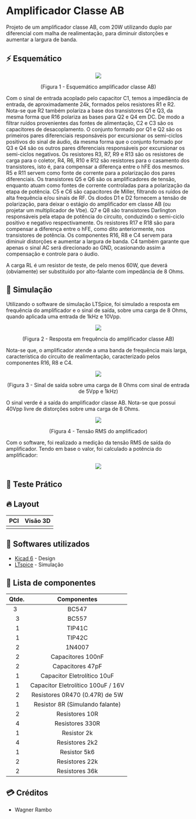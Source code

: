 # Amplificador Classe AB
Projeto de um amplificador classe AB, com 20W utilizando duplo par diferencial com malha de realimentação, para diminuir distorções e aumentar a largura de banda.

## :zap: Esquemático
<p align="center">
  <img src="https://i.imgur.com/P7GlBlM.png" />
</p>
<center>(Figura 1 - Esquemático amplificador classe AB)</center>

Com o sinal de entrada acoplado pelo capacitor C1, temos a impedância de entrada, de aproximadamente 24k, formados pelos resistores R1 e R2. Nota-se que R2 também polariza a base dos transistores Q1 e Q3, da mesma forma que R16 polariza as bases para Q2 e Q4 em DC. De modo a filtrar ruídos provenientes das fontes de alimentação, C2 e C3 são os capacitores de desacoplamento. O conjunto formado por Q1 e Q2 são os primeiros pares diferenciais responsáveis por excursionar os semi-ciclos positivos do sinal de áudio, da mesma forma que o conjunto formado por Q3 e Q4 são os outros pares diferenciais responsáveis por excursionar os semi-ciclos negativos. Os resistores R3, R7, R9 e R13 são os resistores de carga para o coletor, R4, R6, R10 e R12 são resistores para o casamento dos transistores, isto é, para compensar a diferença entre o hFE dos mesmos. R5 e R11 servem como fonte de corrente para a polarização dos pares diferenciais. Os transistores Q5 e Q6 são os amplificadores de tensão, enquanto atuam como fontes de corrente controladas para a polarização da etapa de potência. C5 e C6 são capacitores de Miller, filtrando os ruídos de alta frequência e/ou sinais de RF. Os diodos D1 e D2 fornecem a tensão de polarização, para deixar o estágio do amplificador em classe AB (ou projetar um multiplicador de Vbe). Q7 e Q8 são transistores Darlington responsáveis pela etapa de potência do circuito, conduzindo o semi-ciclo positivo e negativo respectivamente. Os resistores R17 e R18 são para compensar a diferença entre o hFE, como dito anteriormente, nos transistores de potência. Os componentes R16, R8 e C4 servem para diminuir distorções e aumentar a largura de banda. C4 também garante que apenas o sinal AC será direcionado ao GND, ocasionando assim a compensação e controle para o áudio.

A carga RL é um resistor de teste, de pelo menos 60W, que deverá (obviamente) ser substituído por alto-falante com impedância de 8 Ohms.


## :construction: Simulação
Utilizando o software de simulação LTSpice, foi simulado a resposta em frequência do amplificador e o sinal de saída, sobre uma carga de 8 Ohms, quando aplicada uma entrada de 1kHz e 10Vpp.

<p align="center">
  <img src="https://i.imgur.com/9rHPAuR.png" />
</p>
<center>(Figura 2 - Resposta em frequência do amplificador classe AB)</center>

Nota-se que, o amplificador atende a uma banda de frequência mais larga, característica do circuito de realimentação, caracterizado pelos componentes R16, R8 e C4.

<p align="center">
  <img src="https://i.imgur.com/HHtcEmY.png" />
</p>
<center>(Figura 3 - Sinal de saída sobre uma carga de 8 Ohms com sinal de entrada de 5Vpp e 1kHz)</center>

O sinal verde é a saída do amplificador classe AB. Nota-se que possui 40Vpp livre de distorções sobre uma carga de 8 Ohms. 

<p align="center">
  <img src="https://i.imgur.com/rFhIgds.png" />
</p>
<center>(Figura 4 - Tensão RMS do amplificador)</center>

Com o software, foi realizado a medição da tensão RMS de saída do amplificador. Tendo em base o valor, foi calculado a potência do amplificador:
<p align="center">
  <img src="https://i.imgur.com/lIcgqf0.png" />
</p>


## :construction: Teste Prático


## :fire: Layout

PCI             |  Visão 3D
:--------------:|:--------------:
![]()  |  ![]()


## :hammer: Softwares utilizados
* [Kicad 6](https://www.kicad.org/) - Design
* [LTspice](https://www.analog.com/en/design-center/design-tools-and-calculators/ltspice-simulator.html) - Simulação


## :page_facing_up: Lista de componentes
Qtde.   |  Componentes
:------:|:-----------:
   3   | BC547
   3   | BC557
   1   | TIP41C
   1   | TIP42C
   2   | 1N4007
   2   | Capacitores 100nF
   2   | Capacitores 47pF
   1   | Capacitor Eletrolítico 10uF
   1   | Capacitor Eletrolítico 100uF / 16V
   2   | Resistores 0R470 (0.47R) de 5W
   1   | Resistor 8R (Simulando falante)
   2   | Resistores 10R
   4   | Resistores 330R
   1   | Resistor 2k
   4   | Resistores 2k2
   1   | Resistor 5k6
   2   | Resistores 22k
   2   | Resistores 36k


## :credit_card: Créditos

* Wagner Rambo